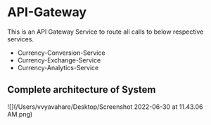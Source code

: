 # API-Gateway

This is an API Gateway Service to route all calls to below respective services.

* Currency-Conversion-Service
* Currency-Exchange-Service
* Currency-Analytics-Service

## Complete architecture of System
![](/Users/vvyavahare/Desktop/Screenshot 2022-06-30 at 11.43.06 AM.png)
